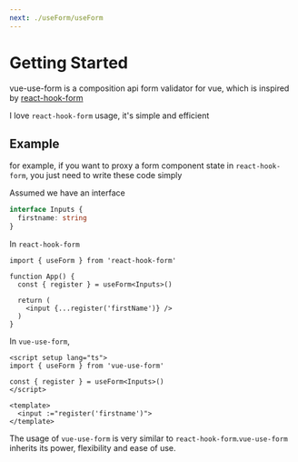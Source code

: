 ```yaml
---
next: ./useForm/useForm
---
```


# Getting Started

vue-use-form is a composition api form validator for vue, which is inspired by [react-hook-form](https://react-hook-form.com/)

I love `react-hook-form` usage, it's simple and efficient

## Example
for example, if you want to proxy a form component state in `react-hook-form`, you just need to write these code simply

Assumed we have an interface
```ts
interface Inputs {
  firstname: string
}
```

In `react-hook-form`
```tsx
import { useForm } from 'react-hook-form'

function App() {
  const { register } = useForm<Inputs>()

  return (
    <input {...register('firstName')} />
  )
}
```

In `vue-use-form`,

```vue
<script setup lang="ts">
import { useForm } from 'vue-use-form'

const { register } = useForm<Inputs>()
</script>

<template>
  <input :="register('firstname')">
</template>
```

The usage of `vue-use-form` is very similar to `react-hook-form`.`vue-use-form` inherits its power, flexibility and ease of use.

